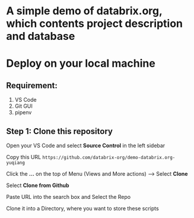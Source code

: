 # A simple demo of databrix.org, which contents project description and database
# Deploy on your local machine

## Requirement:
1. VS Code
2. Git GUI
3. pipenv

## Step 1: Clone this repository
Open your VS Code and select **Source Control** in the left sidebar

Copy this URL `https://github.com/databrix-org/demo-databrix.org-yuqiang`

Click the **...** on the top of Menu (Views and More actions) --> Select **Clone**

Select **Clone from Github** 

Paste URL into the search box and Select the Repo

Clone it into a Directory, where you want to store these scripts